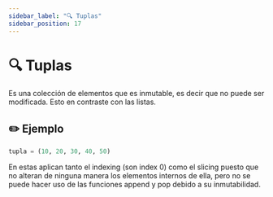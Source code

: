 ```yaml
---
sidebar_label: "🔍 Tuplas"
sidebar_position: 17
---
```


# 🔍 Tuplas

Es una colección de elementos que es inmutable, es decir que no puede ser modificada. Esto en contraste con las listas.

## ✏️ Ejemplo

```python title="Ejemplo de una tupla"
tupla = (10, 20, 30, 40, 50)
```

En estas aplican tanto el indexing (son index 0) como el slicing puesto que no alteran de ninguna manera los elementos internos de ella, pero no se puede hacer uso de las funciones append y pop debido a su inmutabilidad.
